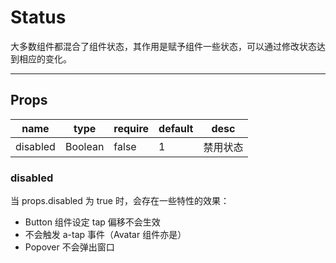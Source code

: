 # Status

大多数组件都混合了组件状态，其作用是赋予组件一些状态，可以通过修改状态达到相应的变化。

---

## Props

| name     | type    | require | default | desc     |
| -------- | ------- | ------- | ------- | -------- |
| disabled | Boolean | false   | 1       | 禁用状态 |

### disabled

当 props.disabled 为 true 时，会存在一些特性的效果：

- Button 组件设定 tap 偏移不会生效
- 不会触发 a-tap 事件（Avatar 组件亦是）
- Popover 不会弹出窗口
